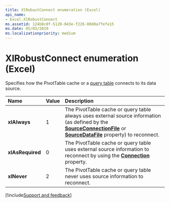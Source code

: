 ```yaml
---
title: XlRobustConnect enumeration (Excel)
api_name:
- Excel.XlRobustConnect
ms.assetid: 124b8c0f-5120-043e-f226-80d0a7fefe15
ms.date: 05/03/2019
ms.localizationpriority: medium
---
```



# XlRobustConnect enumeration (Excel)

Specifies how the PivotTable cache or a [query table](excel.querytable.md) connects to its data source.

|Name|Value|Description|
|:-----|:-----|:-----|
|**xlAlways** |1|The PivotTable cache or query table always uses external source information (as defined by the **[SourceConnectionFile](Excel.PivotCache.SourceConnectionFile.md)** or **[SourceDataFile](Excel.PivotCache.SourceDataFile.md)** property) to reconnect.|
|**xlAsRequired** |0|The PivotTable cache or query table uses external source information to reconnect by using the **[Connection](Excel.PivotCache.Connection.md)** property.|
|**xlNever** |2|The PivotTable cache or query table never uses source information to reconnect.|



[!include[Support and feedback](~/includes/feedback-boilerplate.md)]



